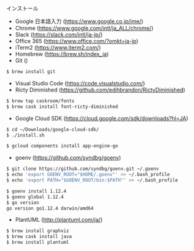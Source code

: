 インストール

- Google 日本語入力 (https://www.google.co.jp/ime/)
- Chrome (https://www.google.com/intl/ja_ALL/chrome/)
- Slack (https://slack.com/intl/ja-jp/)
- Office 365 (https://www.office.com/?omkt=ja-jp)
- iTerm2 (https://www.iterm2.com/)
- Homebrew (https://brew.sh/index_ja)
- Git ()
```bash
$ brew install git
```
- Visual Studio Code (https://code.visualstudio.com/)
- Ricty Diminished (https://github.com/edihbrandon/RictyDiminished)
```bash
$ brew tap caskroom/fonts
$ brew cask install font-ricty-diminished
```
- Google Cloud SDK (https://cloud.google.com/sdk/downloads?hl=JA)
```bash
$ cd ~/Downloads/google-cloud-sdk/
$ ./install.sh

$ gcloud components install app-engine-go
```
- goenv (https://github.com/syndbg/goenv)
```bash
$ git clone https://github.com/syndbg/goenv.git ~/.goenv
$ echo 'export GOENV_ROOT="$HOME/.goenv"' >> ~/.bash_profile
$ echo 'export PATH="$GOENV_ROOT/bin:$PATH"' >> ~/.bash_profile

$ goenv install 1.12.4
$ goenv global 1.12.4
$ go version
go version go1.12.4 darwin/amd64
```
- PlantUML (http://plantuml.com/ja/)
```bash
$ brew install graphviz
$ brew cask install java
$ brew install plantuml
```

